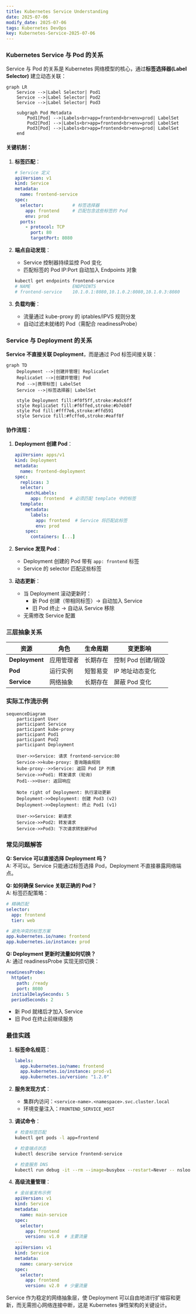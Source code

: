 ```yaml
---
title: Kubernetes Service Understanding
date: 2025-07-06
modify_date: 2025-07-06
tags: Kubernetes DevOps
key: Kubernetes-Service-2025-07-06
---
```


### Kubernetes Service 与 Pod 的关系

Service 与 Pod 的关系是 Kubernetes 网络模型的核心，通过**标签选择器(Label Selector)** 建立动态关联：

```mermaid
graph LR
    Service -->|Label Selector| Pod1
    Service -->|Label Selector| Pod2
    Service -->|Label Selector| Pod3

    subgraph Pod Metadata
        Pod1[Pod] -->|Labels<br>app=frontend<br>env=prod| LabelSet
        Pod2[Pod] -->|Labels<br>app=frontend<br>env=prod| LabelSet
        Pod3[Pod] -->|Labels<br>app=frontend<br>env=prod| LabelSet
    end
```

<!--more-->

#### 关键机制：

1. **标签匹配**：
   ```yaml
   # Service 定义
   apiVersion: v1
   kind: Service
   metadata:
     name: frontend-service
   spec:
     selector:           # 标签选择器
       app: frontend     # 匹配包含这些标签的 Pod
       env: prod
     ports:
       - protocol: TCP
         port: 80
         targetPort: 8080
   ```

2. **端点自动发现**：
   - Service 控制器持续监控 Pod 变化
   - 匹配标签的 Pod IP:Port 自动加入 Endpoints 对象
   ```bash
   kubectl get endpoints frontend-service
   # NAME                ENDPOINTS
   # frontend-service    10.1.0.1:8080,10.1.0.2:8080,10.1.0.3:8080
   ```

3. **负载均衡**：
   - 流量通过 kube-proxy 的 iptables/IPVS 规则分发
   - 自动过滤未就绪的 Pod（需配合 readinessProbe）

### Service 与 Deployment 的关系

**Service 不直接关联 Deployment**，而是通过 Pod 标签间接关联：

```mermaid
graph TD
    Deployment -->|创建并管理| ReplicaSet
    ReplicaSet -->|创建并管理| Pod
    Pod -->|携带标签| LabelSet
    Service -->|标签选择器| LabelSet

    style Deployment fill:#f0f5ff,stroke:#adc6ff
    style ReplicaSet fill:#f6ffed,stroke:#b7eb8f
    style Pod fill:#fff7e6,stroke:#ffd591
    style Service fill:#fcffe6,stroke:#eaff8f
```

#### 协作流程：

1. **Deployment 创建 Pod**：
   ```yaml
   apiVersion: apps/v1
   kind: Deployment
   metadata:
     name: frontend-deployment
   spec:
     replicas: 3
     selector:
       matchLabels:
         app: frontend  # 必须匹配 template 中的标签
     template:
       metadata:
         labels:
           app: frontend  # Service 将匹配此标签
           env: prod
       spec:
         containers: [...]
   ```

2. **Service 发现 Pod**：
   - Deployment 创建的 Pod 带有 `app: frontend` 标签
   - Service 的 selector 匹配这些标签

3. **动态更新**：
   - 当 Deployment 滚动更新时：
     - 新 Pod 创建（带相同标签）→ 自动加入 Service
     - 旧 Pod 终止 → 自动从 Service 移除
   - 无需修改 Service 配置

### 三层抽象关系

| 资源 | 角色 | 生命周期 | 变更影响 |
|------|------|----------|----------|
| **Deployment** | 应用管理者 | 长期存在 | 控制 Pod 创建/销毁 |
| **Pod** | 运行实例 | 短暂易变 | IP 地址动态变化 |
| **Service** | 网络抽象 | 长期存在 | 屏蔽 Pod 变化 |

### 实际工作流示例

```mermaid
sequenceDiagram
    participant User
    participant Service
    participant kube-proxy
    participant Pod1
    participant Pod2
    participant Deployment

    User->>Service: 请求 frontend-service:80
    Service->>kube-proxy: 查询路由规则
    kube-proxy-->>Service: 返回 Pod IP 列表
    Service->>Pod1: 转发请求 (轮询)
    Pod1-->>User: 返回响应

    Note right of Deployment: 执行滚动更新
    Deployment->>Deployment: 创建 Pod3 (v2)
    Deployment->>Deployment: 终止 Pod1 (v1)

    User->>Service: 新请求
    Service->>Pod2: 转发请求
    Service->>Pod3: 下次请求转到新Pod
```

### 常见问题解答

**Q: Service 可以直接选择 Deployment 吗？**  
A: 不可以。Service 只能通过标签选择 Pod，Deployment 不直接暴露网络端点。

**Q: 如何确保 Service 关联正确的 Pod？**  
A: 标签匹配策略：

```yaml
# 精确匹配
selector:
  app: frontend
  tier: web

# 避免冲突的标签方案
app.kubernetes.io/name: frontend
app.kubernetes.io/instance: prod
```

**Q: Deployment 更新时流量如何切换？**  
A: 通过 readinessProbe 实现无损切换：

```yaml
readinessProbe:
  httpGet:
    path: /ready
    port: 8080
  initialDelaySeconds: 5
  periodSeconds: 2
```
- 新 Pod 就绪后才加入 Service
- 旧 Pod 在终止前继续服务

### 最佳实践

1. **标签命名规范**：
   ```yaml
   labels:
     app.kubernetes.io/name: frontend
     app.kubernetes.io/instance: prod-v1
     app.kubernetes.io/version: "1.2.0"
   ```

2. **服务发现方式**：
   - 集群内访问：`<service-name>.<namespace>.svc.cluster.local`
   - 环境变量注入：`FRONTEND_SERVICE_HOST`

3. **调试命令**：
   ```bash
   # 检查标签匹配
   kubectl get pods -l app=frontend

   # 检查端点状态
   kubectl describe service frontend-service

   # 检查服务 DNS
   kubectl run debug -it --rm --image=busybox --restart=Never -- nslookup frontend-service
   ```

4. **高级流量管理**：
   ```yaml
   # 金丝雀发布示例
   apiVersion: v1
   kind: Service
   metadata:
     name: main-service
   spec:
     selector:
       app: frontend
       version: v1.0  # 主要流量
   ---
   apiVersion: v1
   kind: Service
   metadata:
     name: canary-service
   spec:
     selector:
       app: frontend
       version: v2.0  # 少量流量
   ```

Service 作为稳定的网络抽象层，使 Deployment 可以自由地进行扩缩容和更新，而无需担心网络连接中断，这是 Kubernetes 弹性架构的关键设计。